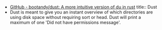 - [GitHub - bootandy/dust: A more intuitive version of du in rust](https://github.com/bootandy/dust)
  title:: Dust
- Dust is meant to give you an instant overview of which directories are using disk space without requiring sort or head. Dust will print a maximum of one 'Did not have permissions message'.